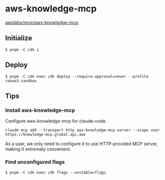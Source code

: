 # aws-knowledge-mcp

[awslabs/mcp/aws-knowledge-mcp](https://github.com/awslabs/mcp/tree/main/src/aws-knowledge-mcp-server)

## Initialize

```
$ pnpm -C cdk i
```

## Deploy

```
$ pnpm -C cdk exec cdk deploy --require-approval=never --profile conao3.sandbox 
```

## Tips

### Install aws-knowledge-mcp

Configure aws-knowledge-mcp for claude-code.

```
claude mcp add --transport http aws-knowledge-mcp-server --scope user https://knowledge-mcp.global.api.aws
```

As a user, we only need to configure it to use HTTP-provided MCP server, making it extremely convenient.

### Find unconfigured flags

```
$ pnpm -C cdk exec cdk flags --unstable=flags
```
